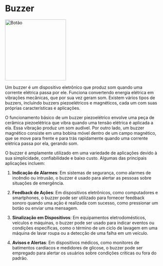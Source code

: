 # Buzzer
<img src="/img/buzzer.png" alt="Botão" width="200"/>

Um buzzer é um dispositivo eletrônico que produz som quando uma corrente elétrica passa por ele. Funciona convertendo energia elétrica em vibrações mecânicas, que por sua vez geram som. Existem vários tipos de buzzers, incluindo buzzers piezoelétricos e magnéticos, cada um com suas próprias características e aplicações.

O funcionamento básico de um buzzer piezoelétrico envolve uma peça de cerâmica piezoelétrica que vibra quando uma tensão elétrica é aplicada a ela. Essa vibração produz um som audível. Por outro lado, um buzzer magnético consiste em uma bobina móvel dentro de um campo magnético, que se move para frente e para trás rapidamente quando uma corrente elétrica passa por ela, gerando som.

O buzzer é amplamente utilizado em uma variedade de aplicações devido à sua simplicidade, confiabilidade e baixo custo. Algumas das principais aplicações incluem:

1. **Indicação de Alarmes**: Em sistemas de segurança, como alarmes de incêndio ou intrusão, o buzzer é usado para alertar as pessoas sobre situações de emergência.

2. **Feedback de Ações**: Em dispositivos eletrônicos, como computadores e smartphones, o buzzer pode ser utilizado para fornecer feedback sonoro quando uma ação é realizada com sucesso, como pressionar um botão ou enviar uma mensagem.

3. **Sinalização em Dispositivos**: Em equipamentos eletrodomésticos, veículos e máquinas, o buzzer pode ser usado para indicar eventos ou condições específicas, como o término de um ciclo de lavagem em uma máquina de lavar roupa ou a detecção de uma falha em um veículo.

4. **Avisos e Alertas**: Em dispositivos médicos, como monitores de batimentos cardíacos e medidores de glicose, o buzzer pode ser empregado para alertar os usuários sobre condições críticas ou fora do padrão.